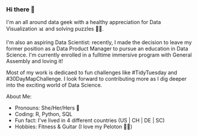 ### Hi there 👋 

I'm an all around data geek with a healthy appreciation for Data Visualization :bar_chart: and solving puzzles :female_detective:.

I'm also an aspiring Data Scientist: recently, I made the decision to leave my former position as a Data Product Manager to pursue an education in Data Science. I'm currently enrolled in a fulltime immersive program with General Assembly and loving it!

Most of my work is dedicaed to fun challenges like #TidyTuesday and #30DayMapChallenge. I look forward to contributing more as I dig deeper into the exciting world of Data Science. 

About Me:
- Pronouns: She/Her/Hers :rainbow:
- Coding: R, Python, SQL
- Fun fact: I've lived in 4 different countries (US | CH | DE | SC)
- Hobbies: Fitness & Guitar (I love my Peloton :biking_woman:)


